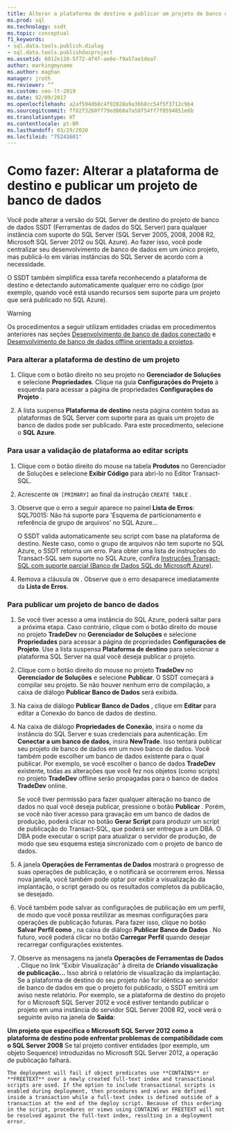 ```yaml
---
title: Alterar a plataforma de destino e publicar um projeto de banco de dados
ms.prod: sql
ms.technology: ssdt
ms.topic: conceptual
f1_keywords:
- sql.data.tools.publish.dialog
- sql.data.tools.publishdacproject
ms.assetid: 6012e120-5f72-4f4f-ae6e-f9a57ae1dea7
author: markingmyname
ms.author: maghan
manager: jroth
ms.reviewer: “”
ms.custom: seo-lt-2019
ms.date: 02/09/2017
ms.openlocfilehash: a2af594db8c4f92028a9a36b8cc54f5f3712c9b4
ms.sourcegitcommit: ff82f3260ff79ed860a7a58f54ff7f0594851e6b
ms.translationtype: HT
ms.contentlocale: pt-BR
ms.lasthandoff: 03/29/2020
ms.locfileid: "75241601"
---
```

# <a name="how-to-change-target-platform-and-publish-a-database-project"></a>Como fazer: Alterar a plataforma de destino e publicar um projeto de banco de dados

Você pode alterar a versão do SQL Server de destino do projeto de banco de dados SSDT (Ferramentas de dados do SQL Server) para qualquer instância com suporte do SQL Server (SQL Server 2005, 2008, 2008 R2, Microsoft SQL Server 2012 ou SQL Azure). Ao fazer isso, você pode centralizar seu desenvolvimento de banco de dados em um único projeto, mas publicá-lo em várias instâncias do SQL Server de acordo com a necessidade.  
  
O SSDT também simplifica essa tarefa reconhecendo a plataforma de destino e detectando automaticamente qualquer erro no código (por exemplo, quando você está usando recursos sem suporte para um projeto que será publicado no SQL Azure).  
  
> [!WARNING]  
> Os procedimentos a seguir utilizam entidades criadas em procedimentos anteriores nas seções [Desenvolvimento de banco de dados conectado](../ssdt/connected-database-development.md) e [Desenvolvimento de banco de dados offline orientado a projetos](../ssdt/project-oriented-offline-database-development.md).  
  
### <a name="to-change-a-projects-target-platform"></a>Para alterar a plataforma de destino de um projeto  
  
1.  Clique com o botão direito no seu projeto no **Gerenciador de Soluções** e selecione **Propriedades**. Clique na guia **Configurações do Projeto** à esquerda para acessar a página de propriedades **Configurações do Projeto** .  
  
2.  A lista suspensa **Plataforma de destino** nesta página contém todas as plataformas de SQL Server com suporte para as quais um projeto de banco de dados pode ser publicado. Para este procedimento, selecione o **SQL Azure**.  
  
### <a name="to-use-platform-validation-when-editing-scripts"></a>Para usar a validação de plataforma ao editar scripts  
  
1.  Clique com o botão direito do mouse na tabela **Produtos** no Gerenciador de Soluções e selecione **Exibir Código** para abri-lo no Editor Transact\-SQL.  
  
2.  Acrescente `ON [PRIMARY]` ao final da instrução `CREATE TABLE` .  
  
3.  Observe que o erro a seguir aparece no painel **Lista de Erros**:  SQL70015: Não há suporte para 'Esquema de particionamento e referência de grupo de arquivos' no SQL Azure...  
  
    O SSDT valida automaticamente seu script com base na plataforma de destino. Neste caso, como o grupo de arquivos não tem suporte no SQL Azure, o SSDT retorna um erro. Para obter uma lista de instruções do Transact\-SQL sem suporte no SQL Azure, confira [Instruções Transact-SQL com suporte parcial (Banco de Dados SQL do Microsoft Azure)](https://msdn.microsoft.com/library/ee336267.aspx).  
  
4.  Remova a cláusula `ON` . Observe que o erro desaparece imediatamente da **Lista de Erros**.  
  
### <a name="to-publish-a-database-project"></a>Para publicar um projeto de banco de dados  
  
1.  Se você tiver acesso a uma instância do SQL Azure, poderá saltar para a próxima etapa. Caso contrário, clique com o botão direito do mouse no projeto **TradeDev** no **Gerenciador de Soluções** e selecione **Propriedades** para acessar a página de propriedades **Configurações de Projeto**. Use a lista suspensa **Plataforma de destino** para selecionar a plataforma SQL Server na qual você deseja publicar o projeto.  
  
2.  Clique com o botão direito do mouse no projeto **TradeDev** no **Gerenciador de Soluções** e selecione **Publicar**. O SSDT começará a compilar seu projeto. Se não houver nenhum erro de compilação, a caixa de diálogo **Publicar Banco de Dados** será exibida.  
  
3.  Na caixa de diálogo **Publicar Banco de Dados** , clique em **Editar** para editar a Conexão do banco de dados de destino.  
  
4.  Na caixa de diálogo **Propriedades de Conexão**, insira o nome da instância do SQL Server e suas credenciais para autenticação. Em **Conectar a um banco de dados**, insira **NewTrade**. Isso tentará publicar seu projeto de banco de dados em um novo banco de dados. Você também pode escolher um banco de dados existente para o qual publicar. Por exemplo, se você escolher o banco de dados **TradeDev** existente, todas as alterações que você fez nos objetos (como scripts) no projeto **TradeDev** offline serão propagadas para o banco de dados **TradeDev** online.  
  
    Se você tiver permissão para fazer qualquer alteração no banco de dados no qual você deseja publicar, pressione o botão **Publicar** . Porém, se você não tiver acesso para gravação em um banco de dados de produção, poderá clicar no botão **Gerar Script** para produzir um script de publicação do Transact\-SQL, que poderá ser entregue a um DBA. O DBA pode executar o script para atualizar o servidor de produção, de modo que seu esquema esteja sincronizado com o projeto de banco de dados.  
  
5.  A janela **Operações de Ferramentas de Dados**  mostrará o progresso de suas operações de publicação, e o notificará se ocorrerem erros. Nessa nova janela, você também pode optar por exibir a visualização da implantação, o script gerado ou os resultados completos da publicação, se desejado.  
  
6.  Você também pode salvar as configurações de publicação em um perfil, de modo que você possa reutilizar as mesmas configurações para operações de publicação futuras. Para fazer isso, clique no botão **Salvar Perfil como** , na caixa de diálogo **Publicar Banco de Dados** . No futuro, você poderá clicar no botão **Carregar Perfil** quando desejar recarregar configurações existentes.  
  
7.  Observe as mensagens na janela **Operações de Ferramentas de Dados** . Clique no link “Exibir Visualização” à direita de **Criando visualização de publicação...** Isso abrirá o relatório de visualização da implantação. Se a plataforma de destino do seu projeto não for idêntica ao servidor de banco de dados em que o projeto foi publicado, o SSDT emitirá um aviso neste relatório.  Por exemplo, se a plataforma de destino do projeto for o Microsoft SQL Server 2012 e você estiver tentando publicar o projeto em uma instância do servidor SQL Server 2008 R2, você verá o seguinte aviso na janela de **Saída**:  
  
**Um projeto que especifica o Microsoft SQL Server 2012 como a plataforma de destino pode enfrentar problemas de compatibilidade com o SQL Server 2008**   Se tal projeto contiver entidades (por exemplo, um objeto Sequence) introduzidas no Microsoft SQL Server 2012, a operação de publicação falhará.  
  
    The deployment will fail if object predicates use **CONTAINS** or **FREETEXT** over a newly created full-text index and transactional scripts are used. If the option to include transactional scripts is enabled during deployment, then procedures and views are defined inside a transaction while a full-text index is defined outside of a transaction at the end of the deploy script. Because of this ordering in the script, procedures or views using CONTAINS or FREETEXT will not be resolved against the full-text index, resulting in a deployment error.  
  

